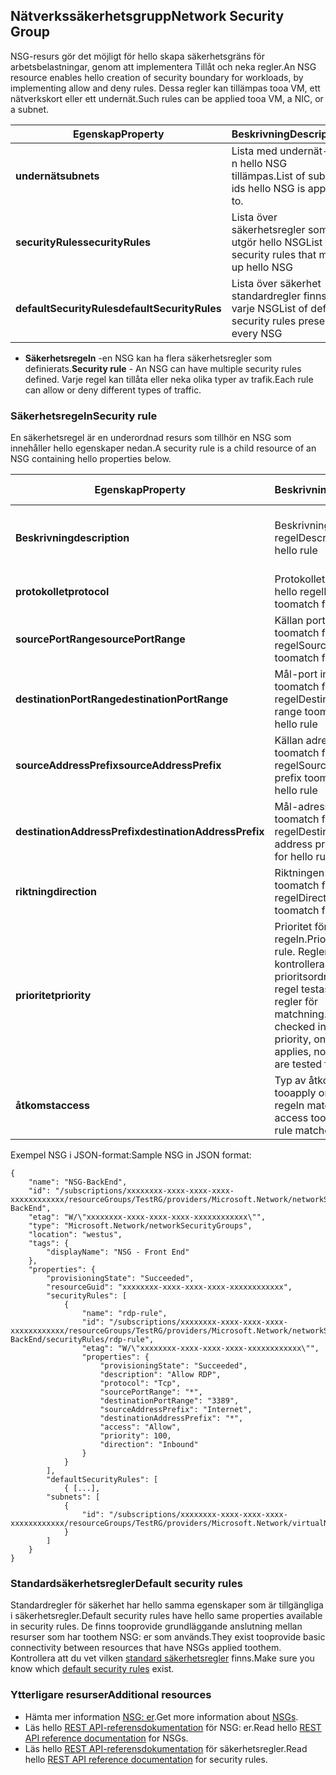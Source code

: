 ## <a name="network-security-group"></a><span data-ttu-id="34564-101">Nätverkssäkerhetsgrupp</span><span class="sxs-lookup"><span data-stu-id="34564-101">Network Security Group</span></span>
<span data-ttu-id="34564-102">NSG-resurs gör det möjligt för hello skapa säkerhetsgräns för arbetsbelastningar, genom att implementera Tillåt och neka regler.</span><span class="sxs-lookup"><span data-stu-id="34564-102">An NSG resource enables hello creation of security boundary for workloads, by implementing allow and deny rules.</span></span> <span data-ttu-id="34564-103">Dessa regler kan tillämpas tooa VM, ett nätverkskort eller ett undernät.</span><span class="sxs-lookup"><span data-stu-id="34564-103">Such rules can be applied tooa VM, a NIC, or a subnet.</span></span>

| <span data-ttu-id="34564-104">Egenskap</span><span class="sxs-lookup"><span data-stu-id="34564-104">Property</span></span> | <span data-ttu-id="34564-105">Beskrivning</span><span class="sxs-lookup"><span data-stu-id="34564-105">Description</span></span> | <span data-ttu-id="34564-106">Exempelvärden</span><span class="sxs-lookup"><span data-stu-id="34564-106">Sample values</span></span> |
| --- | --- | --- |
| <span data-ttu-id="34564-107">**undernät**</span><span class="sxs-lookup"><span data-stu-id="34564-107">**subnets**</span></span> |<span data-ttu-id="34564-108">Lista med undernät-ID: n hello NSG tillämpas.</span><span class="sxs-lookup"><span data-stu-id="34564-108">List of subnet ids hello NSG is applied to.</span></span> |<span data-ttu-id="34564-109">/subscriptions/xxxxxxxx-xxxx-xxxx-xxxx-XXXXXXXXXXXX/resourceGroups/TestRG/providers/Microsoft.Network/virtualNetworks/TestVNet/Subnets/FrontEnd</span><span class="sxs-lookup"><span data-stu-id="34564-109">/subscriptions/xxxxxxxx-xxxx-xxxx-xxxx-xxxxxxxxxxxx/resourceGroups/TestRG/providers/Microsoft.Network/virtualNetworks/TestVNet/subnets/FrontEnd</span></span> |
| <span data-ttu-id="34564-110">**securityRules**</span><span class="sxs-lookup"><span data-stu-id="34564-110">**securityRules**</span></span> |<span data-ttu-id="34564-111">Lista över säkerhetsregler som utgör hello NSG</span><span class="sxs-lookup"><span data-stu-id="34564-111">List of security rules that make up hello NSG</span></span> |<span data-ttu-id="34564-112">Se [säkerhetsregeln](#Security-rule) nedan</span><span class="sxs-lookup"><span data-stu-id="34564-112">See [Security rule](#Security-rule) below</span></span> |
| <span data-ttu-id="34564-113">**defaultSecurityRules**</span><span class="sxs-lookup"><span data-stu-id="34564-113">**defaultSecurityRules**</span></span> |<span data-ttu-id="34564-114">Lista över säkerhet standardregler finns i varje NSG</span><span class="sxs-lookup"><span data-stu-id="34564-114">List of default security rules present in every NSG</span></span> |<span data-ttu-id="34564-115">Se [standard säkerhetsregler](#Default-security-rules) nedan</span><span class="sxs-lookup"><span data-stu-id="34564-115">See [Default security rules](#Default-security-rules) below</span></span> |

* <span data-ttu-id="34564-116">**Säkerhetsregeln** -en NSG kan ha flera säkerhetsregler som definierats.</span><span class="sxs-lookup"><span data-stu-id="34564-116">**Security rule** - An NSG can have multiple security rules defined.</span></span> <span data-ttu-id="34564-117">Varje regel kan tillåta eller neka olika typer av trafik.</span><span class="sxs-lookup"><span data-stu-id="34564-117">Each rule can allow or deny different types of traffic.</span></span>

### <a name="security-rule"></a><span data-ttu-id="34564-118">Säkerhetsregeln</span><span class="sxs-lookup"><span data-stu-id="34564-118">Security rule</span></span>
<span data-ttu-id="34564-119">En säkerhetsregel är en underordnad resurs som tillhör en NSG som innehåller hello egenskaper nedan.</span><span class="sxs-lookup"><span data-stu-id="34564-119">A security rule is a child resource of an NSG containing hello properties below.</span></span>

| <span data-ttu-id="34564-120">Egenskap</span><span class="sxs-lookup"><span data-stu-id="34564-120">Property</span></span> | <span data-ttu-id="34564-121">Beskrivning</span><span class="sxs-lookup"><span data-stu-id="34564-121">Description</span></span> | <span data-ttu-id="34564-122">Exempelvärden</span><span class="sxs-lookup"><span data-stu-id="34564-122">Sample values</span></span> |
| --- | --- | --- |
| <span data-ttu-id="34564-123">**Beskrivning**</span><span class="sxs-lookup"><span data-stu-id="34564-123">**description**</span></span> |<span data-ttu-id="34564-124">Beskrivning för hello regel</span><span class="sxs-lookup"><span data-stu-id="34564-124">Description for hello rule</span></span> |<span data-ttu-id="34564-125">Tillåt inkommande trafik för alla virtuella datorer i undernät X</span><span class="sxs-lookup"><span data-stu-id="34564-125">Allow inbound traffic for all VMs in subnet X</span></span> |
| <span data-ttu-id="34564-126">**protokollet**</span><span class="sxs-lookup"><span data-stu-id="34564-126">**protocol**</span></span> |<span data-ttu-id="34564-127">Protokollet toomatch för hello regel</span><span class="sxs-lookup"><span data-stu-id="34564-127">Protocol toomatch for hello rule</span></span> |<span data-ttu-id="34564-128">TCP, UDP eller *</span><span class="sxs-lookup"><span data-stu-id="34564-128">TCP, UDP, or *</span></span> |
| <span data-ttu-id="34564-129">**sourcePortRange**</span><span class="sxs-lookup"><span data-stu-id="34564-129">**sourcePortRange**</span></span> |<span data-ttu-id="34564-130">Källan port intervallet toomatch för hello regel</span><span class="sxs-lookup"><span data-stu-id="34564-130">Source port range toomatch for hello rule</span></span> |<span data-ttu-id="34564-131">80, 100-200, *</span><span class="sxs-lookup"><span data-stu-id="34564-131">80, 100-200, *</span></span> |
| <span data-ttu-id="34564-132">**destinationPortRange**</span><span class="sxs-lookup"><span data-stu-id="34564-132">**destinationPortRange**</span></span> |<span data-ttu-id="34564-133">Mål-port intervallet toomatch för hello regel</span><span class="sxs-lookup"><span data-stu-id="34564-133">Destination port range toomatch for hello rule</span></span> |<span data-ttu-id="34564-134">80, 100-200, *</span><span class="sxs-lookup"><span data-stu-id="34564-134">80, 100-200, *</span></span> |
| <span data-ttu-id="34564-135">**sourceAddressPrefix**</span><span class="sxs-lookup"><span data-stu-id="34564-135">**sourceAddressPrefix**</span></span> |<span data-ttu-id="34564-136">Källan adress prefixet toomatch för hello regel</span><span class="sxs-lookup"><span data-stu-id="34564-136">Source address prefix toomatch for hello rule</span></span> |<span data-ttu-id="34564-137">10.10.10.1 10.10.10.0/24 VirtualNetwork</span><span class="sxs-lookup"><span data-stu-id="34564-137">10.10.10.1, 10.10.10.0/24, VirtualNetwork</span></span> |
| <span data-ttu-id="34564-138">**destinationAddressPrefix**</span><span class="sxs-lookup"><span data-stu-id="34564-138">**destinationAddressPrefix**</span></span> |<span data-ttu-id="34564-139">Mål-adress prefixet toomatch för hello regel</span><span class="sxs-lookup"><span data-stu-id="34564-139">Destination address prefix toomatch for hello rule</span></span> |<span data-ttu-id="34564-140">10.10.10.1 10.10.10.0/24 VirtualNetwork</span><span class="sxs-lookup"><span data-stu-id="34564-140">10.10.10.1, 10.10.10.0/24, VirtualNetwork</span></span> |
| <span data-ttu-id="34564-141">**riktning**</span><span class="sxs-lookup"><span data-stu-id="34564-141">**direction**</span></span> |<span data-ttu-id="34564-142">Riktningen för trafik toomatch för hello regel</span><span class="sxs-lookup"><span data-stu-id="34564-142">Direction of traffic toomatch for hello rule</span></span> |<span data-ttu-id="34564-143">inkommande eller utgående</span><span class="sxs-lookup"><span data-stu-id="34564-143">inbound or outbound</span></span> |
| <span data-ttu-id="34564-144">**prioritet**</span><span class="sxs-lookup"><span data-stu-id="34564-144">**priority**</span></span> |<span data-ttu-id="34564-145">Prioritet för hello regeln.</span><span class="sxs-lookup"><span data-stu-id="34564-145">Priority for hello rule.</span></span> <span data-ttu-id="34564-146">Reglerna kontrolleras i prioritsordning, när en regel testas inga fler regler för matchning.</span><span class="sxs-lookup"><span data-stu-id="34564-146">Rules are checked int he order of priority, once a rule applies, no more rules are tested for matching.</span></span> |<span data-ttu-id="34564-147">10, 100, 65000</span><span class="sxs-lookup"><span data-stu-id="34564-147">10, 100, 65000</span></span> |
| <span data-ttu-id="34564-148">**åtkomst**</span><span class="sxs-lookup"><span data-stu-id="34564-148">**access**</span></span> |<span data-ttu-id="34564-149">Typ av åtkomst tooapply om hello regeln matchar</span><span class="sxs-lookup"><span data-stu-id="34564-149">Type of access tooapply if hello rule matches</span></span> |<span data-ttu-id="34564-150">tillåt eller neka</span><span class="sxs-lookup"><span data-stu-id="34564-150">allow or deny</span></span> |

<span data-ttu-id="34564-151">Exempel NSG i JSON-format:</span><span class="sxs-lookup"><span data-stu-id="34564-151">Sample NSG in JSON format:</span></span>

    {
        "name": "NSG-BackEnd",
        "id": "/subscriptions/xxxxxxxx-xxxx-xxxx-xxxx-xxxxxxxxxxxx/resourceGroups/TestRG/providers/Microsoft.Network/networkSecurityGroups/NSG-BackEnd",
        "etag": "W/\"xxxxxxxx-xxxx-xxxx-xxxx-xxxxxxxxxxxx\"",
        "type": "Microsoft.Network/networkSecurityGroups",
        "location": "westus",
        "tags": {
            "displayName": "NSG - Front End"
        },
        "properties": {
            "provisioningState": "Succeeded",
            "resourceGuid": "xxxxxxxx-xxxx-xxxx-xxxx-xxxxxxxxxxxx",
            "securityRules": [
                {
                    "name": "rdp-rule",
                    "id": "/subscriptions/xxxxxxxx-xxxx-xxxx-xxxx-xxxxxxxxxxxx/resourceGroups/TestRG/providers/Microsoft.Network/networkSecurityGroups/NSG-BackEnd/securityRules/rdp-rule",
                    "etag": "W/\"xxxxxxxx-xxxx-xxxx-xxxx-xxxxxxxxxxxx\"",
                    "properties": {
                        "provisioningState": "Succeeded",
                        "description": "Allow RDP",
                        "protocol": "Tcp",
                        "sourcePortRange": "*",
                        "destinationPortRange": "3389",
                        "sourceAddressPrefix": "Internet",
                        "destinationAddressPrefix": "*",
                        "access": "Allow",
                        "priority": 100,
                        "direction": "Inbound"
                    }
                }
            ],
            "defaultSecurityRules": [
                { [...],
            "subnets": [
                {
                    "id": "/subscriptions/xxxxxxxx-xxxx-xxxx-xxxx-xxxxxxxxxxxx/resourceGroups/TestRG/providers/Microsoft.Network/virtualNetworks/TestVNet/subnets/FrontEnd"
                }
            ]
        }
    }

### <a name="default-security-rules"></a><span data-ttu-id="34564-152">Standardsäkerhetsregler</span><span class="sxs-lookup"><span data-stu-id="34564-152">Default security rules</span></span>

<span data-ttu-id="34564-153">Standardregler för säkerhet har hello samma egenskaper som är tillgängliga i säkerhetsregler.</span><span class="sxs-lookup"><span data-stu-id="34564-153">Default security rules have hello same properties available in security rules.</span></span> <span data-ttu-id="34564-154">De finns tooprovide grundläggande anslutning mellan resurser som har toothem NSG: er som används.</span><span class="sxs-lookup"><span data-stu-id="34564-154">They exist tooprovide basic connectivity between resources that have NSGs applied toothem.</span></span> <span data-ttu-id="34564-155">Kontrollera att du vet vilken [standard säkerhetsregler](../articles/virtual-network/virtual-networks-nsg.md#default-rules) finns.</span><span class="sxs-lookup"><span data-stu-id="34564-155">Make sure you know which [default security rules](../articles/virtual-network/virtual-networks-nsg.md#default-rules) exist.</span></span>

### <a name="additional-resources"></a><span data-ttu-id="34564-156">Ytterligare resurser</span><span class="sxs-lookup"><span data-stu-id="34564-156">Additional resources</span></span>
* <span data-ttu-id="34564-157">Hämta mer information [NSG: er](../articles/virtual-network/virtual-networks-nsg.md).</span><span class="sxs-lookup"><span data-stu-id="34564-157">Get more information about [NSGs](../articles/virtual-network/virtual-networks-nsg.md).</span></span>
* <span data-ttu-id="34564-158">Läs hello [REST API-referensdokumentation](https://msdn.microsoft.com/library/azure/mt163615.aspx) för NSG: er.</span><span class="sxs-lookup"><span data-stu-id="34564-158">Read hello [REST API reference documentation](https://msdn.microsoft.com/library/azure/mt163615.aspx) for NSGs.</span></span>
* <span data-ttu-id="34564-159">Läs hello [REST API-referensdokumentation](https://msdn.microsoft.com/library/azure/mt163580.aspx) för säkerhetsregler.</span><span class="sxs-lookup"><span data-stu-id="34564-159">Read hello [REST API reference documentation](https://msdn.microsoft.com/library/azure/mt163580.aspx) for security rules.</span></span>
